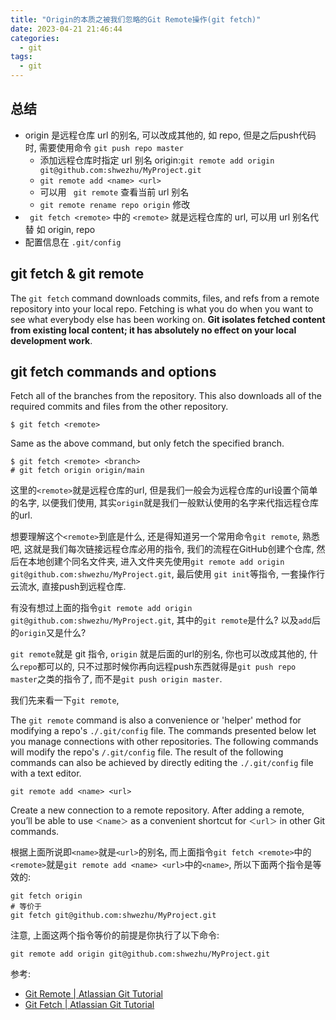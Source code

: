 ```yaml
---
title: "Origin的本质之被我们忽略的Git Remote操作(git fetch)"
date: 2023-04-21 21:46:44
categories:
  - git
tags:
  - git
---
```


## 总结

- origin 是远程仓库 url 的别名, 可以改成其他的, 如 repo, 但是之后push代码时, 需要使用命令 `git push repo master`
  -  添加远程仓库时指定 url 别名 origin:`git remote add origin git@github.com:shwezhu/MyProject.git`
  - `git remote add <name> <url>` 
  - 可以用 ` git remote` 查看当前 url 别名
  - `git remote rename repo origin` 修改
- ` git fetch <remote>` 中的 `<remote>`  就是远程仓库的 url, 可以用 url 别名代替 如 origin, repo
- 配置信息在 ` .git/config ` 

## git fetch & git remote

The `git fetch` command downloads commits, files, and refs from a remote repository into your local repo. Fetching is what you do when you want to see what everybody else has been working on. **Git isolates fetched content from existing local content; it has absolutely no effect on your local development work**. 

## git fetch commands and options

Fetch all of the branches from the repository. This also downloads all of the required commits and files from the other repository.

```shell
$ git fetch <remote>
```

Same as the above command, but only fetch the specified branch.

```shell
$ git fetch <remote> <branch>
# git fetch origin origin/main 
```

这里的`<remote>`就是远程仓库的url, 但是我们一般会为远程仓库的url设置个简单的名字, 以便我们使用, 其实`origin`就是我们一般默认使用的名字来代指远程仓库的url. 

想要理解这个`<remote>`到底是什么, 还是得知道另一个常用命令`git remote`, 熟悉吧, 这就是我们每次链接远程仓库必用的指令, 我们的流程在GitHub创建个仓库, 然后在本地创建个同名文件夹, 进入文件夹先使用`git remote add origin git@github.com:shwezhu/MyProject.git`, 最后使用 `git init`等指令, 一套操作行云流水, 直接push到远程仓库. 

有没有想过上面的指令`git remote add origin git@github.com:shwezhu/MyProject.git`, 其中的`git remote`是什么? 以及`add`后的`origin`又是什么? 

`git remote`就是 git 指令, `origin` 就是后面的url的别名, 你也可以改成其他的, 什么`repo`都可以的, 只不过那时候你再向远程push东西就得是`git push repo master`之类的指令了, 而不是`git push origin master`. 

我们先来看一下`git remote`, 

The `git remote` command is also a convenience or 'helper' method for modifying a repo's `./.git/config` file. The commands presented below let you manage connections with other repositories. The following commands will modify the repo's `/.git/config` file. The result of the following commands can also be achieved by directly editing the `./.git/config` file with a text editor. 

```shell
git remote add <name> <url>
```

Create a new connection to a remote repository. After adding a remote, you’ll be able to use `＜name＞` as a convenient shortcut for `＜url＞` in other Git commands. 

根据上面所说即`<name>`就是`<url>`的别名, 而上面指令`git fetch <remote>`中的`<remote>`就是`git remote add <name> <url>`中的`<name>`, 所以下面两个指令是等效的:

```shell
git fetch origin
# 等价于
git fetch git@github.com:shwezhu/MyProject.git
```

注意, 上面这两个指令等价的前提是你执行了以下命令:

```shell
git remote add origin git@github.com:shwezhu/MyProject.git
```

参考:

- [Git Remote | Atlassian Git Tutorial](https://www.atlassian.com/git/tutorials/syncing)
- [Git Fetch | Atlassian Git Tutorial](https://www.atlassian.com/git/tutorials/syncing/git-fetch)

